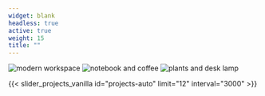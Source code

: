 ```yaml
---
widget: blank
headless: true
active: true
weight: 15
title: ""
---
```


<div class="kgd-slider">
  <img src="https://images.unsplash.com/photo-1620662731530-c2b9d06b0fef?w=1200&q=80" alt="modern workspace">
  <img src="https://images.unsplash.com/photo-1618220408826-d1d0f8a7a4ab?w=1200&q=80" alt="notebook and coffee">
  <img src="https://images.unsplash.com/photo-1603791452906-b11dcf86a6a0?w=1200&q=80" alt="plants and desk lamp">
</div>

{{< slider_projects_vanilla id="projects-auto" limit="12" interval="3000" >}}
